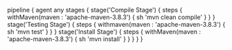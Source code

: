 pipeline {
     agent any
     stages {
         stage('Compile Stage') {
             steps {
             withMaven(maven : 'apache-maven-3.8.3') {
                sh 'mvn clean compile'
              }
            }
          }
          stage('Testing Stage') {
             steps {
                 withmaven(maven : 'apache-maven-3.8.3') {
                     sh 'mvn test'
                  }
                }
               }
               stage('Install Stage') {
                  steps {
                      withMaven(maven : 'apache-maven-3.8.3') {
                          sh 'mvn install'
                      }
                    }
                  }
                }
              }
